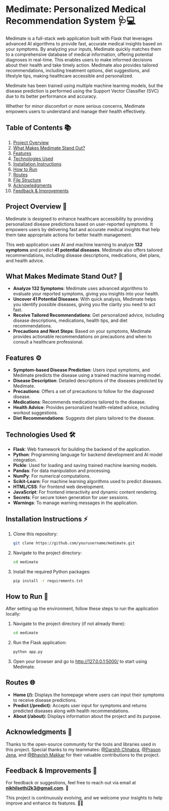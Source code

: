 # Medimate: Personalized Medical Recommendation System 🩺💻

Medimate is a full-stack web application built with Flask that leverages advanced AI algorithms to provide fast, accurate medical insights based on your symptoms. By analyzing your inputs, Medimate quickly matches them to a comprehensive database of medical information, offering potential diagnoses in real-time. This enables users to make informed decisions about their health and take timely action. Medimate also provides tailored recommendations, including treatment options, diet suggestions, and lifestyle tips, making healthcare accessible and personalized.

Medimate has been trained using multiple machine learning models, but the disease prediction is performed using the Support Vector Classifier (SVC) due to its better performance and accuracy.

Whether for minor discomfort or more serious concerns, Medimate empowers users to understand and manage their health effectively.

## Table of Contents 📚
1. [Project Overview](#project-overview)
2. [What Makes Medimate Stand Out?](#what-makes-medimate-stand-out)
3. [Features](#features)
4. [Technologies Used](#technologies-used)
5. [Installation Instructions](#installation-instructions)
6. [How to Run](#how-to-run)
7. [Routes](#routes)
8. [File Structure](#file-structure)
9. [Acknowledgments](#acknowledgments)
10. [Feedback & Improvements](#feedback--improvements)

## Project Overview 🚀
Medimate is designed to enhance healthcare accessibility by providing personalized disease predictions based on user-reported symptoms. It empowers users by delivering fast and accurate medical insights that help them take appropriate actions for better health management.

This web application uses AI and machine learning to analyze **132 symptoms** and predict **41 potential diseases**. Medimate also offers tailored recommendations, including disease descriptions, medications, diet plans, and health advice.

## What Makes Medimate Stand Out? 🌟
- **Analyze 132 Symptoms**: Medimate uses advanced algorithms to evaluate your reported symptoms, giving you insights into your health.
- **Uncover 41 Potential Diseases**: With quick analysis, Medimate helps you identify possible diseases, giving you the clarity you need to act fast.
- **Receive Tailored Recommendations**: Get personalized advice, including disease descriptions, medications, health tips, and diet recommendations.
- **Precautions and Next Steps**: Based on your symptoms, Medimate provides actionable recommendations on precautions and when to consult a healthcare professional.

## Features ⚙️
- **Symptom-based Disease Prediction**: Users input symptoms, and Medimate predicts the disease using a trained machine learning model.
- **Disease Description**: Detailed descriptions of the diseases predicted by Medimate.
- **Precautions**: Offers a set of precautions to follow for the diagnosed disease.
- **Medications**: Recommends medications tailored to the disease.
- **Health Advice**: Provides personalized health-related advice, including workout suggestions.
- **Diet Recommendations**: Suggests diet plans tailored to the disease.

## Technologies Used 🛠️
- **Flask**: Web framework for building the backend of the application.
- **Python**: Programming language for backend development and AI model integration.
- **Pickle**: Used for loading and saving trained machine learning models.
- **Pandas**: For data manipulation and processing.
- **NumPy**: For numerical computations.
- **Scikit-Learn**: For machine learning algorithms used to predict diseases.
- **HTML/CSS**: For frontend web development.
- **JavaScript**: For frontend interactivity and dynamic content rendering.
- **Secrets**: For secure token generation for user sessions.
- **Warnings**: To manage warning messages in the application.

## Installation Instructions ⚡
1. Clone this repository:
   
   ```bash
   git clone https://github.com/yourusername/medimate.git
   
3. Navigate to the project directory:
   
   ```bash
   cd medimate

5. Install the required Python packages:
   
   ```bash
   pip install -r requirements.txt

## How to Run 🚀
After setting up the environment, follow these steps to run the application locally:
1. Navigate to the project directory (if not already there):

   ```bash
   cd medimate

2. Run the Flask application:
   
   ```bash
   python app.py
3. Open your browser and go to http://127.0.0.1:5000/ to start using Medimate.

## Routes 🌐
* **Home (/):** Displays the homepage where users can input their symptoms to receive disease predictions.
* **Predict (/predict):** Accepts user input for symptoms and returns predicted diseases along with health recommendations.
* **About (/about):** Displays information about the project and its purpose.

## Acknowledgments 🙏
Thanks to the open-source community for the tools and libraries used in this project.
Special thanks to my teammates: [@Darshh Chhabra](https://github.com/darshh009), [@Prason Jena](https://github.com/Prason2912), and [@Bhavish Makkar](https://github.com/Bhavish-Makkar) for their valuable contributions to the project.

## Feedback & Improvements 💬

For feedback or suggestions, feel free to reach out via email at **nikhilsethi2k3@gmail.com**. 📧

This project is continuously evolving, and we welcome your insights to help improve and enhance its features. 🚀💡










